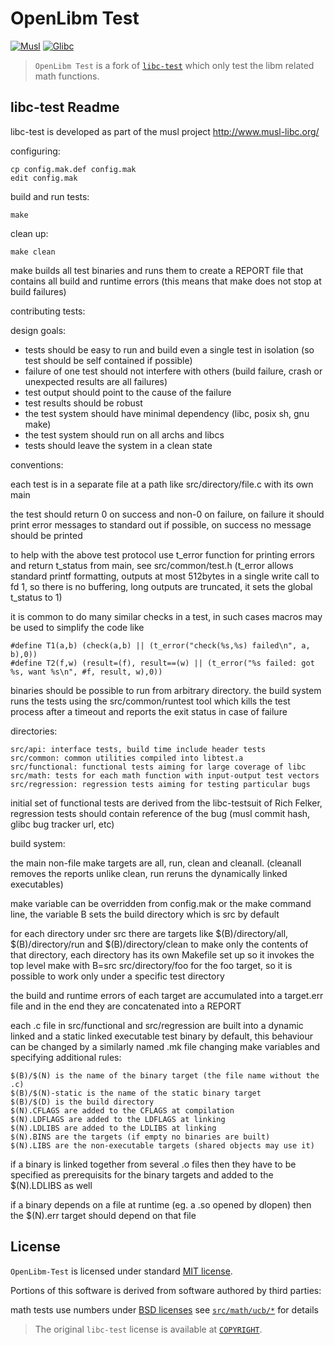 OpenLibm Test
=============

[![Musl](https://github.com/inkydragon/openlibm-test/actions/workflows/musl.yml/badge.svg)](https://github.com/inkydragon/openlibm-test/actions/workflows/musl.yml)
[![Glibc](https://github.com/inkydragon/openlibm-test/actions/workflows/glibc.yml/badge.svg)](https://github.com/inkydragon/openlibm-test/actions/workflows/glibc.yml)

> `OpenLibm Test` is a fork of [`libc-test`](http://nsz.repo.hu/git/?p=libc-test)
> which only test the libm related math functions.

## libc-test Readme

libc-test is developed as part of the musl project
http://www.musl-libc.org/

configuring:

	cp config.mak.def config.mak
	edit config.mak

build and run tests:

	make

clean up:

	make clean


make builds all test binaries and runs them to create
a REPORT file that contains all build and runtime errors
(this means that make does not stop at build failures)

contributing tests:

design goals:

- tests should be easy to run and build even a single test in isolation
(so test should be self contained if possible)
- failure of one test should not interfere with others
(build failure, crash or unexpected results are all failures)
- test output should point to the cause of the failure
- test results should be robust
- the test system should have minimal dependency
(libc, posix sh, gnu make)
- the test system should run on all archs and libcs
- tests should leave the system in a clean state

conventions:

each test is in a separate file at a path like src/directory/file.c with
its own main

the test should return 0 on success and non-0 on failure, on failure it
should print error messages to standard out if possible, on success no
message should be printed

to help with the above test protocol use t_error function for printing
errors and return t_status from main, see src/common/test.h
(t_error allows standard printf formatting, outputs at most 512bytes
in a single write call to fd 1, so there is no buffering, long outputs
are truncated, it sets the global t_status to 1)

it is common to do many similar checks in a test, in such cases macros
may be used to simplify the code like

	#define T1(a,b) (check(a,b) || (t_error("check(%s,%s) failed\n", a, b),0))
	#define T2(f,w) (result=(f), result==(w) || (t_error("%s failed: got %s, want %s\n", #f, result, w),0))

binaries should be possible to run from arbitrary directory.
the build system runs the tests using the src/common/runtest tool which
kills the test process after a timeout and reports the exit status
in case of failure

directories:

	src/api: interface tests, build time include header tests
	src/common: common utilities compiled into libtest.a
	src/functional: functional tests aiming for large coverage of libc
	src/math: tests for each math function with input-output test vectors
	src/regression: regression tests aiming for testing particular bugs

initial set of functional tests are derived from the libc-testsuit of
Rich Felker, regression tests should contain reference of the bug
(musl commit hash, glibc bug tracker url, etc)

build system:

the main non-file make targets are all, run, clean and cleanall.
(cleanall removes the reports unlike clean, run reruns the dynamically
linked executables)

make variable can be overridden from config.mak or the make command line,
the variable B sets the build directory which is src by default

for each directory under src there are targets like $(B)/directory/all,
$(B)/directory/run and $(B)/directory/clean to make only the contents
of that directory, each directory has its own Makefile set up so it
invokes the top level make with B=src src/directory/foo for the foo
target, so it is possible to work only under a specific test directory

the build and runtime errors of each target are accumulated into a
target.err file and in the end they are concatenated into a REPORT

each .c file in src/functional and src/regression are built into a
dynamic linked and a static linked executable test binary by default,
this behaviour can be changed by a similarly named .mk file changing
make variables and specifying additional rules:

	$(B)/$(N) is the name of the binary target (the file name without the .c)
	$(B)/$(N)-static is the name of the static binary target
	$(B)/$(D) is the build directory
	$(N).CFLAGS are added to the CFLAGS at compilation
	$(N).LDFLAGS are added to the LDFLAGS at linking
	$(N).LDLIBS are added to the LDLIBS at linking
	$(N).BINS are the targets (if empty no binaries are built)
	$(N).LIBS are the non-executable targets (shared objects may use it)

if a binary is linked together from several .o files then they
have to be specified as prerequisits for the binary targets and
added to the $(N).LDLIBS as well

if a binary depends on a file at runtime (eg. a .so opened by dlopen)
then the $(N).err target should depend on that file


## License

`OpenLibm-Test` is licensed under standard [MIT license](LICENSE.MIT).

Portions of this software is derived from software authored by
third parties:

math tests use numbers under [BSD licenses][UCB-BSD]
see [`src/math/ucb/*`][math/ucb] for details

> The original `libc-test` license is available at [`COPYRIGHT`](COPYRIGHT).

[UCB-BSD]: src/math/ucb/LICENSE.BSD
[math/ucb]: src/math/ucb
